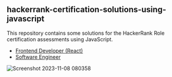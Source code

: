 ## hackerrank-certification-solutions-using-javascript

This repository contains some solutions for the HackerRank Role certification assessments using JavaScript.

- [Frontend Developer (React)](https://github.com/Pluto0104/hackerrank-role-certification-solutions-using-javascript/tree/main/frontend_developer_react_certification)
- [Software Engineer](https://github.com/Pluto0104/hackerrank-role-certification-solutions-using-javascript/tree/main/software_engineer_certification)

![Screenshot 2023-11-08 080358](https://github.com/Pluto0104/hackerrank-role-certification-solutions-javascript/assets/136573674/3c300c69-fc32-4d84-aa31-25d42e8ee8f9)
